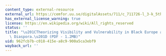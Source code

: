 ```yaml
---
content_type: external-resource
external_url: https://cemfor.uu.se/digitalAssets/711/c_711726-l_3-k_5theorizing-visibility-and-vulnerability-in-black-europe-and-the-african-diaspora.pdf
has_external_license_warning: true
license: https://en.wikipedia.org/wiki/All_rights_reserved
status: ''
title: "\u201CTheorizing Visibility and Vulnerability in Black Europe and the African\
  \ Diaspora.\u201D (PDF - 1.2MB)"
uid: 962fcb7b-c018-415e-a8c9-900a5ca3ebf9
wayback_url: ''
---
```

